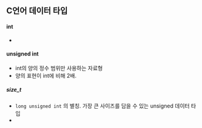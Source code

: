 ## C언어 데이터 타입



#### int

- 



#### unsigned int 

- int의 양의 정수 범위만 사용하는 자료형
- 양의 표현이 int에 비해 2배.



##### size_t

- `long unsigned int` 의 별칭. 가장 큰 사이즈를 담을 수 있는 unsigned 데이터 타입 
- 

